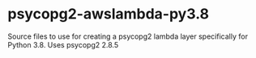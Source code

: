 # psycopg2-awslambda-py3.8
Source files to use for creating a psycopg2 lambda layer specifically for Python 3.8. Uses psycopg2 2.8.5
